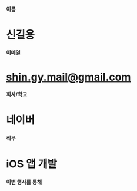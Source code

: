 #### 이름	
#	신길용
	
#### 이메일	
# 	shin.gy.mail@gmail.com
	
#### 회사/학교	
# 	네이버
	
#### 직무	
#	iOS 앱 개발
	
#### 이번 행사를 통해 	
#	

